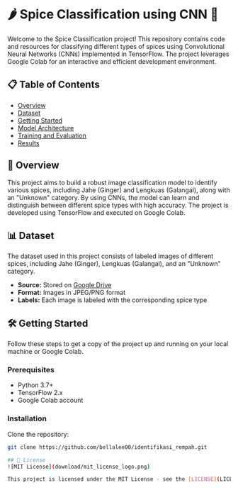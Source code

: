 # 🌶️ Spice Classification using CNN 🌿

Welcome to the Spice Classification project! This repository contains code and resources for classifying different types of spices using Convolutional Neural Networks (CNNs) implemented in TensorFlow. The project leverages Google Colab for an interactive and efficient development environment.

## 📋 Table of Contents
- [Overview](#-overview)
- [Dataset](#-dataset)
- [Getting Started](#%EF%B8%8F-getting-started)
- [Model Architecture](#-model-architecture)
- [Training and Evaluation](#-training-and-evaluation)
- [Results](#-results)


## 🌟 Overview
This project aims to build a robust image classification model to identify various spices, including Jahe (Ginger) and Lengkuas (Galangal), along with an "Unknown" category. By using CNNs, the model can learn and distinguish between different spice types with high accuracy. The project is developed using TensorFlow and executed on Google Colab.

## 📊 Dataset
The dataset used in this project consists of labeled images of different spices, including Jahe (Ginger), Lengkuas (Galangal), and an "Unknown" category.

- **Source:** Stored on [Google Drive](insert_google_drive_link_here)
- **Format:** Images in JPEG/PNG format
- **Labels:** Each image is labeled with the corresponding spice type

## 🛠️ Getting Started
Follow these steps to get a copy of the project up and running on your local machine or Google Colab.

### Prerequisites
- Python 3.7+
- TensorFlow 2.x
- Google Colab account

### Installation
Clone the repository:
```bash
git clone https://github.com/bellalee00/identifikasi_rempah.git

## 📄 License
![MIT License](download/mit_license_logo.png)

This project is licensed under the MIT License - see the [LICENSE](LICENSE) file for details.

